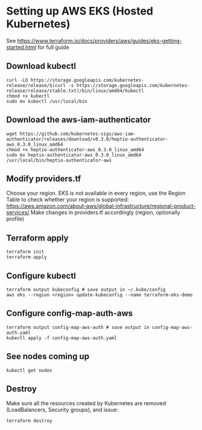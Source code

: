 # Setting up AWS EKS (Hosted Kubernetes)
See https://www.terraform.io/docs/providers/aws/guides/eks-getting-started.html for full guide
## Download kubectl
```
curl -LO https://storage.googleapis.com/kubernetes-release/release/$(curl -s https://storage.googleapis.com/kubernetes-release/release/stable.txt)/bin/linux/amd64/kubectl
chmod +x kubectl
sudo mv kubectl /usr/local/bin
```
## Download the aws-iam-authenticator
```
wget https://github.com/kubernetes-sigs/aws-iam-authenticator/releases/download/v0.3.0/heptio-authenticator-aws_0.3.0_linux_amd64
chmod +x heptio-authenticator-aws_0.3.0_linux_amd64
sudo mv heptio-authenticator-aws_0.3.0_linux_amd64 /usr/local/bin/heptio-authenticator-aws
```
## Modify providers.tf
Choose your region. EKS is not available in every region, use the Region Table to check whether your region is supported: https://aws.amazon.com/about-aws/global-infrastructure/regional-product-services/
Make changes in providers.tf accordingly (region, optionally profile)
## Terraform apply
```
terraform init
terraform apply
```
## Configure kubectl
```
terraform output kubeconfig # save output in ~/.kube/config
aws eks --region <region> update-kubeconfig --name terraform-eks-demo
```
## Configure config-map-auth-aws
```
terraform output config-map-aws-auth # save output in config-map-aws-auth.yaml
kubectl apply -f config-map-aws-auth.yaml
```
## See nodes coming up
```
kubectl get nodes
```
## Destroy
Make sure all the resources created by Kubernetes are removed (LoadBalancers, Security groups), and issue:
```
terraform destroy
```